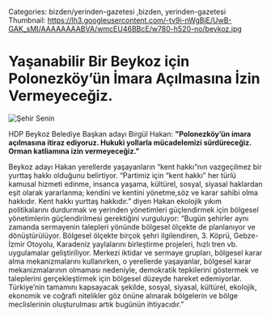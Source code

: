 Categories: bizden/yerinden-gazetesi ,bizden, yerinden-gazetesi
Thumbnail: https://lh3.googleusercontent.com/-tv9i-nWgBjE/UwB-GAK_sMI/AAAAAAAABVA/wmcEU46BBcE/w780-h520-no/beykoz.jpg


# Yaşanabilir Bir Beykoz için Polonezköy’ün İmara Açılmasına İzin Vermeyeceğiz.

![Şehir Senin](https://lh3.googleusercontent.com/-tv9i-nWgBjE/UwB-GAK_sMI/AAAAAAAABVA/wmcEU46BBcE/w780-h520-no/beykoz.jpg)

HDP Beykoz Belediye Başkan adayı Birgül Hakan: **"Polonezköy’ün imara açılmasına itiraz ediyoruz. Hukuki yollarla mücadelemizi sürdüreceğiz. Orman katliamına izin vermeyeceğiz.”**

Beykoz adayı Hakan yerellerde yaşayanların “kent hakkı”nın vazgeçilmez bir yurttaş hakkı olduğunu belirtiyor. “Partimiz için “kent hakkı” her türlü kamusal hizmeti edinme, insanca yaşama, kültürel, sosyal, siyasal haklardan eşit olarak yararlanma; kendini ve kentini yönetme,söz ve karar sahibi olma hakkıdır. Kent hakkı yurttaş hakkıdır.” diyen Hakan ekolojik yıkım politikalarını durdurmak ve yerinden yönetimleri güçlendirmek için bölgesel yönetimlerin güçlendirilmesi gerektiğini vurguluyor: “Bugün şehirler aynı zamanda sermayenin talepleri yönünde bölgesel ölçekte de planlanıyor ve dönüştürülüyor. Bölgesel ölçekte birçok şehri ilgilendiren, 3. Köprü, Gebze-İzmir Otoyolu, Karadeniz yaylalarını birleştirme projeleri, hızlı tren vb. uygulamalar geliştiriliyor. Merkezi iktidar ve sermaye grupları, bölgesel karar alma mekanizmalarını kullanırken, o yerellerde yaşayanlar, bölgesel karar mekanizmalarının olmaması nedeniyle, demokratik tepkilerini göstermek ve taleplerini gerçekleştirmek için bölgesel düzeyde hareket edemiyorlar. Türkiye’nin tamamını kapsayacak şekilde, sosyal, siyasal, kültürel, ekolojik, ekonomik ve coğrafi nitelikler göz önüne alınarak bölgelerin ve bölge meclislerinin oluşturulması artık bugünün ihtiyacıdır.”
